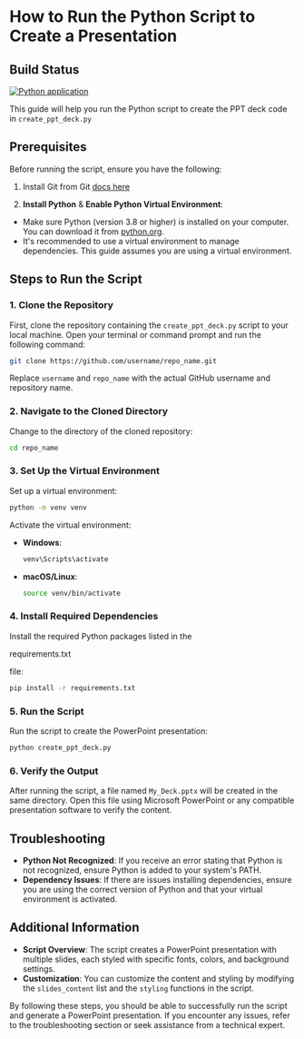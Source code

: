 # How to Run the Python Script to Create a Presentation

## Build Status

[![Python application](https://github.com/chefgs/create_ppt_deck/actions/workflows/python-app.yml/badge.svg)](https://github.com/chefgs/create_ppt_deck/actions/workflows/python-app.yml)

This guide will help you run the Python script to create the PPT deck code in `create_ppt_deck.py`

## Prerequisites

Before running the script, ensure you have the following:

1. Install Git from Git [docs here](https://git-scm.com/downloads)

2. **Install Python** & **Enable Python Virtual Environment**:

- Make sure Python (version 3.8 or higher) is installed on your computer. You can download it from [python.org](https://www.python.org/downloads/).
- It's recommended to use a virtual environment to manage dependencies. This guide assumes you are using a virtual environment.

## Steps to Run the Script

### 1. Clone the Repository

First, clone the repository containing the `create_ppt_deck.py` script to your local machine. Open your terminal or command prompt and run the following command:

```sh
git clone https://github.com/username/repo_name.git
```

Replace `username` and `repo_name` with the actual GitHub username and repository name.

### 2. Navigate to the Cloned Directory

Change to the directory of the cloned repository:

```sh
cd repo_name
```

### 3. Set Up the Virtual Environment

Set up a virtual environment:

```sh
python -m venv venv
```

Activate the virtual environment:

- **Windows**:
  ```sh
  venv\Scripts\activate
  ```
- **macOS/Linux**:
  ```sh
  source venv/bin/activate
  ```

### 4. Install Required Dependencies

Install the required Python packages listed in the 

requirements.txt

 file:

```sh
pip install -r requirements.txt
```

### 5. Run the Script

Run the script to create the PowerPoint presentation:

```sh
python create_ppt_deck.py
```

### 6. Verify the Output

After running the script, a file named `My_Deck.pptx` will be created in the same directory. Open this file using Microsoft PowerPoint or any compatible presentation software to verify the content.

## Troubleshooting

- **Python Not Recognized**: If you receive an error stating that Python is not recognized, ensure Python is added to your system's PATH.
- **Dependency Issues**: If there are issues installing dependencies, ensure you are using the correct version of Python and that your virtual environment is activated.

## Additional Information

- **Script Overview**: The script creates a PowerPoint presentation with multiple slides, each styled with specific fonts, colors, and background settings.
- **Customization**: You can customize the content and styling by modifying the `slides_content` list and the `styling` functions in the script.

By following these steps, you should be able to successfully run the script and generate a PowerPoint presentation. If you encounter any issues, refer to the troubleshooting section or seek assistance from a technical expert.
